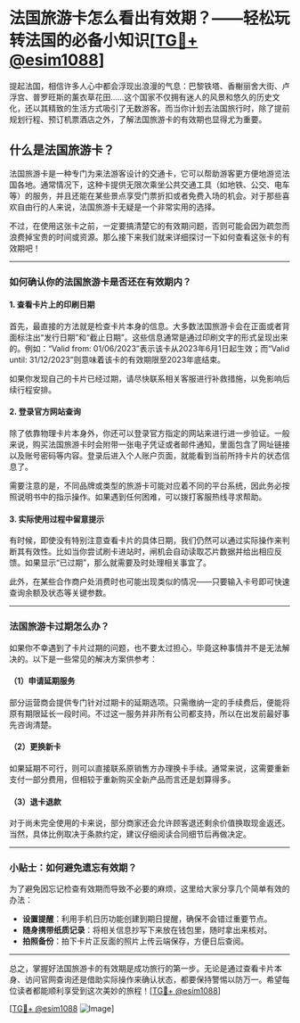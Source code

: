 # 法国旅游卡怎么看出有效期？——轻松玩转法国的必备小知识[[TG💪+ @esim1088](https://t.me/s/esim1088)]

提起法国，相信许多人心中都会浮现出浪漫的气息：巴黎铁塔、香榭丽舍大街、卢浮宫、普罗旺斯的薰衣草花田……这个国家不仅拥有迷人的风景和悠久的历史文化，还以其精致的生活方式吸引了无数游客。而当你计划去法国旅行时，除了提前规划行程、预订机票酒店之外，了解法国旅游卡的有效期也显得尤为重要。

## 什么是法国旅游卡？

法国旅游卡是一种专门为来法游客设计的交通卡，它可以帮助游客更方便地游览法国各地。通常情况下，这种卡提供无限次乘坐公共交通工具（如地铁、公交、电车等）的服务，并且还能在某些景点享受门票折扣或者免费入场的机会。对于那些喜欢自由行的人来说，法国旅游卡无疑是一个非常实用的选择。

不过，在使用这张卡之前，一定要搞清楚它的有效期问题，否则可能会因为疏忽而浪费掉宝贵的时间或资源。那么接下来我们就来详细探讨一下如何查看这张卡的有效期吧！

---

### 如何确认你的法国旅游卡是否还在有效期内？

#### 1. 查看卡片上的印刷日期
首先，最直接的方法就是检查卡片本身的信息。大多数法国旅游卡会在正面或者背面标注出“发行日期”和“截止日期”。这些信息通常是通过印刷文字的形式呈现出来的。例如：“Valid from: 01/06/2023”表示该卡从2023年6月1日起生效；而“Valid until: 31/12/2023”则意味着该卡的有效期限至2023年底结束。

如果你发现自己的卡片已经过期，请尽快联系相关客服进行补救措施，以免影响后续行程安排。

#### 2. 登录官方网站查询
除了依靠物理卡片本身外，你还可以登录官方指定的网站来进行进一步验证。一般来说，购买法国旅游卡时会附带一张电子凭证或者邮件通知，里面包含了网址链接以及账号密码等内容。登录后进入个人账户页面，就能看到当前所持卡片的状态信息了。

需要注意的是，不同品牌或类型的旅游卡可能对应着不同的平台系统，因此务必按照说明书中的指示操作。如果遇到任何困难，可以拨打客服热线寻求帮助。

#### 3. 实际使用过程中留意提示
有时候，即使没有特别注意查看卡片的具体日期，我们仍然可以通过实际操作来判断其有效性。比如当你尝试刷卡进站时，闸机会自动读取芯片数据并给出相应反馈。如果显示“已过期”，那么就需要及时处理相关事宜了。

此外，在某些合作商户处消费时也可能出现类似的情况——只要输入卡号即可快速查询余额及状态等关键参数。

---

### 法国旅游卡过期怎么办？

如果你不幸遇到了卡片过期的问题，也不要太过担心，毕竟这种事情并不是无法解决的。以下是一些常见的解决方案供参考：

#### （1）申请延期服务
部分运营商会提供专门针对过期卡的延期选项。只需缴纳一定的手续费后，便能将原有期限延长一段时间。不过这一服务并非所有公司都支持，所以在出发前最好事先咨询清楚。

#### （2）更换新卡
如果延期不可行，则可以直接联系原销售方办理换卡手续。通常来说，这需要重新支付一部分费用，但相较于重新购买全新产品而言还是划算得多。

#### （3）退卡退款
对于尚未完全使用的卡来说，部分商家还会允许顾客退还剩余价值换取现金返还。当然，具体比例取决于条款约定，建议仔细阅读合同细节后再做决定。

---

### 小贴士：如何避免遗忘有效期？

为了避免因忘记检查有效期而导致不必要的麻烦，这里给大家分享几个简单有效的办法：

- **设置提醒**：利用手机日历功能创建到期日提醒，确保不会错过重要节点。
- **随身携带纸质记录**：将相关信息抄写下来放在钱包里，随时拿出来核对。
- **拍照备份**：拍下卡片正反面的照片上传云端保存，方便日后查阅。

---

总之，掌握好法国旅游卡的有效期是成功旅行的第一步。无论是通过查看卡片本身、访问官网查询还是借助实际操作来确认状态，都要保持警惕以防万一。希望每位读者都能顺利享受到这次美妙的旅程！[[TG💪+ @esim1088](https://t.me/s/esim1088)]

[[TG💪+ @esim1088](https://t.me/s/esim1088) ![Image](https://i.postimg.cc/4NQfJmqS/Snipaste-2025-05-13-00-14-12.png)]